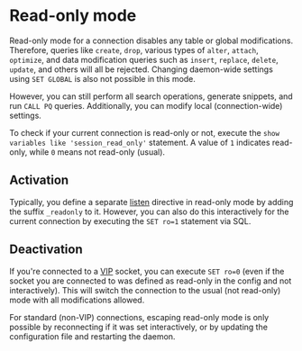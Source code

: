 # Read-only mode

Read-only mode for a connection disables any table or global modifications. Therefore, queries like `create`, `drop`, various types of `alter`, `attach`, `optimize`, and data modification queries such as `insert`, `replace`, `delete`, `update`, and others will all be rejected. Changing daemon-wide settings using `SET GLOBAL` is also not possible in this mode.

However, you can still perform all search operations, generate snippets, and run `CALL PQ` queries. Additionally, you can modify local (connection-wide) settings.

To check if your current connection is read-only or not, execute the `show variables like 'session_read_only'` statement. A value of `1` indicates read-only, while `0` means not read-only (usual).

## Activation

Typically, you define a separate [listen](../Server_settings/Searchd.md#listen) directive in read-only mode by adding the suffix `_readonly` to it. However, you can also do this interactively for the current connection by executing the `SET ro=1` statement via SQL.

## Deactivation

If you're connected to a [VIP](../Server_settings/Searchd.md#listen) socket, you can execute `SET ro=0` (even if the socket you are connected to was defined as read-only in the config and not interactively). This will switch the connection to the usual (not read-only) mode with all modifications allowed.

For standard (non-VIP) connections, escaping read-only mode is only possible by reconnecting if it was set interactively, or by updating the configuration file and restarting the daemon.

<!-- proofread -->

